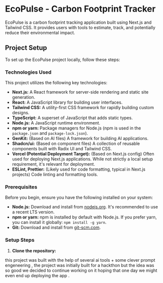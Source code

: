 # EcoPulse - Carbon Footprint Tracker

EcoPulse is a carbon footprint tracking application built using Next.js and Tailwind CSS. It provides users with tools to estimate, track, and potentially reduce their environmental impact.

## Project Setup

To set up the EcoPulse project locally, follow these steps:

### Technologies Used

This project utilizes the following key technologies:

-   **Next.js:** A React framework for server-side rendering and static site generation.
-   **React:** A JavaScript library for building user interfaces.
-   **Tailwind CSS:** A utility-first CSS framework for rapidly building custom designs.
-   **TypeScript:** A superset of JavaScript that adds static types.
-   **Node.js:** A JavaScript runtime environment.
-   **npm or yarn:** Package managers for Node.js (npm is used in the `package.json` and `package-lock.json`).
-   **GenKit:** (Based on AI files) A framework for building AI applications.
-   **Shadcn/ui:** (Based on component files) A collection of reusable components built with Radix UI and Tailwind CSS.
-   **Vercel (Potential Deployment Target):** (Based on Next.js config) Often used for deploying Next.js applications. While not strictly a local setup requirement, it's relevant for deployment.
-   **ESLint, Prettier:** (Likely used for code formatting, typical in Next.js projects) Code linting and formatting tools.

### Prerequisites

Before you begin, ensure you have the following installed on your system:

-   **Node.js:** Download and install from [nodejs.org](https://nodejs.org/). It's recommended to use a recent LTS version.
-   **npm or yarn:** npm is installed by default with Node.js. If you prefer yarn, you can install it globally: `npm install -g yarn`.
-   **Git:** Download and install from [git-scm.com](https://git-scm.com/).

### Setup Steps

1.  **Clone the repository:**

this project was built with the help of several ai tools + some clever prompt engeneering , the project was initially built for a hackthon but the idea was so good we decided to continue working on it hoping that one day we might even end up deploying the app .
